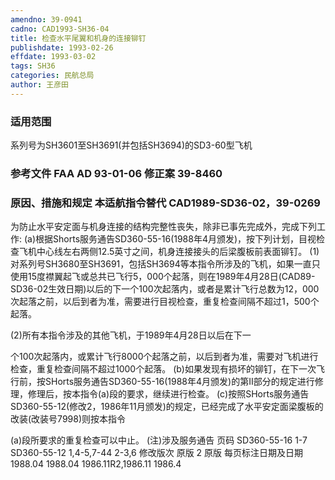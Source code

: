 ```yaml
---
amendno: 39-0941
cadno: CAD1993-SH36-04
title: 检查水平尾翼和机身的连接铆钉
publishdate: 1993-02-26
effdate: 1993-03-02
tags: SH36
categories: 民航总局
author: 王彦田
---
```


### 适用范围 
系列号为SH3601至SH3691(并包括SH3694)的SD3-60型飞机

### 参考文件    FAA AD 93-01-06 修正案 39-8460 

### 原因、措施和规定 本适航指令替代 CAD1989-SD36-02，39-0269 
为防止水平安定面与机身连接的结构完整性丧失，除非已事先完成外，完成下列工作: 
    (a)根据Shorts服务通告SD360-55-16(1988年4月颁发)，按下列计划，目视检查飞机中心线左右两侧12.5英寸之间，机身连接接头的后梁腹板前表面铆钉。 
      (1)对系列号SH3680至SH3691，包括SH3694等本指令所涉及的飞机，如果一直只使用15度襟翼起飞或总共已飞行5，000个起落，则在1989年4月28日(CAD89-SD36-02生效日期)以后的下一个100次起落内，或者是累计飞行总数为12，000次起落之前，以后到者为准，需要进行目视检查，重复检查间隔不超过1，500个起落。 

(2)所有本指令涉及的其他飞机，于1989年4月28日以后在下一
  
个100次起落内，或累计飞行8000个起落之前，以后到者为准，需要对飞机进行检查，重复检查间隔不超过1000个起落。 
    (b)如果发现有损坏的铆钉，在下一次飞行前，按SHorts服务通告SD360-55-16(1988年4月颁发)的第Ⅱ部分的规定进行修理，修理后，按本指令(a)段的要求，继续进行检查。 
    (c)按照SHorts服务通告SD360-55-12(修改2，1986年11月颁发)的规定，已经完成了水平安定面梁腹板的改装(改装号7998)则按本指令

(a)段所要求的重复检查可以中止。 (注)涉及服务通告 页码 SD360-55-16 1-7 SD360-55-12 1,4-5,7-44                       2-3,6   修改版次 原版 2 原版  每页标注日期及日期 1988.04 1988.04 1986.11R2,1986.11 1986.4 
